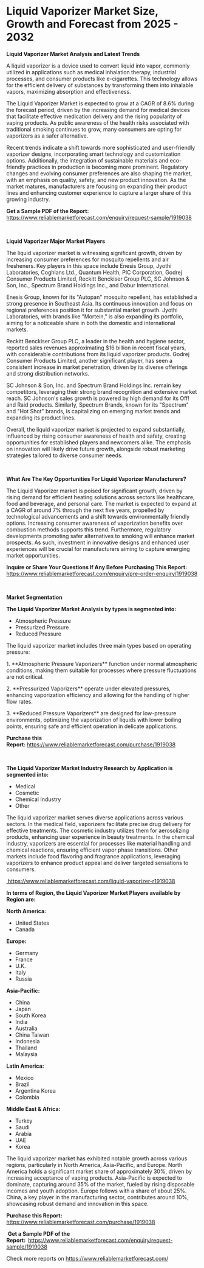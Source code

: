 <p><h1>Liquid Vaporizer Market Size, Growth and Forecast from 2025 - 2032</h1></p><p><strong>Liquid Vaporizer Market Analysis and Latest Trends</strong></p>
<p><p>A liquid vaporizer is a device used to convert liquid into vapor, commonly utilized in applications such as medical inhalation therapy, industrial processes, and consumer products like e-cigarettes. This technology allows for the efficient delivery of substances by transforming them into inhalable vapors, maximizing absorption and effectiveness.</p><p>The Liquid Vaporizer Market is expected to grow at a CAGR of 8.6% during the forecast period, driven by the increasing demand for medical devices that facilitate effective medication delivery and the rising popularity of vaping products. As public awareness of the health risks associated with traditional smoking continues to grow, many consumers are opting for vaporizers as a safer alternative.</p><p>Recent trends indicate a shift towards more sophisticated and user-friendly vaporizer designs, incorporating smart technology and customization options. Additionally, the integration of sustainable materials and eco-friendly practices in production is becoming more prominent. Regulatory changes and evolving consumer preferences are also shaping the market, with an emphasis on quality, safety, and new product innovation. As the market matures, manufacturers are focusing on expanding their product lines and enhancing customer experience to capture a larger share of this growing industry.</p></p>
<p><strong>Get a Sample PDF of the Report:&nbsp;</strong> <a href="https://www.reliablemarketforecast.com/enquiry/request-sample/1919038?utm_campaign=2315&utm_medium=2&utm_source=Github&utm_content=ia&utm_term=28032025&utm_id=liquid-vaporizer">https://www.reliablemarketforecast.com/enquiry/request-sample/1919038</a></p>
<p>&nbsp;</p>
<p><strong>Liquid Vaporizer Major Market Players</strong></p>
<p><p>The liquid vaporizer market is witnessing significant growth, driven by increasing consumer preferences for mosquito repellents and air fresheners. Key players in this space include Enesis Group, Jyothi Laboratories, Coghlans Ltd., Quantum Health, PIC Corporation, Godrej Consumer Products Limited, Reckitt Benckiser Group PLC, SC Johnson & Son, Inc., Spectrum Brand Holdings Inc., and Dabur International.</p><p>Enesis Group, known for its "Autopan" mosquito repellent, has established a strong presence in Southeast Asia. Its continuous innovation and focus on regional preferences position it for substantial market growth. Jyothi Laboratories, with brands like "Mortein," is also expanding its portfolio, aiming for a noticeable share in both the domestic and international markets.</p><p>Reckitt Benckiser Group PLC, a leader in the health and hygiene sector, reported sales revenues approximating $16 billion in recent fiscal years, with considerable contributions from its liquid vaporizer products. Godrej Consumer Products Limited, another significant player, has seen a consistent increase in market penetration, driven by its diverse offerings and strong distribution networks.</p><p>SC Johnson & Son, Inc. and Spectrum Brand Holdings Inc. remain key competitors, leveraging their strong brand recognition and extensive market reach. SC Johnson's sales growth is powered by high demand for its Off! and Raid products. Similarly, Spectrum Brands, known for its "Spectrum" and "Hot Shot" brands, is capitalizing on emerging market trends and expanding its product lines.</p><p>Overall, the liquid vaporizer market is projected to expand substantially, influenced by rising consumer awareness of health and safety, creating opportunities for established players and newcomers alike. The emphasis on innovation will likely drive future growth, alongside robust marketing strategies tailored to diverse consumer needs.</p></p>
<p>&nbsp;</p>
<p><strong>What Are The Key Opportunities For Liquid Vaporizer Manufacturers?</strong></p>
<p><p>The Liquid Vaporizer market is poised for significant growth, driven by rising demand for efficient heating solutions across sectors like healthcare, food and beverage, and personal care. The market is expected to expand at a CAGR of around 7% through the next five years, propelled by technological advancements and a shift towards environmentally friendly options. Increasing consumer awareness of vaporization benefits over combustion methods supports this trend. Furthermore, regulatory developments promoting safer alternatives to smoking will enhance market prospects. As such, investment in innovative designs and enhanced user experiences will be crucial for manufacturers aiming to capture emerging market opportunities.</p></p>
<p><strong>Inquire or Share Your Questions If Any Before Purchasing This Report:</strong> <a href="https://www.reliablemarketforecast.com/enquiry/pre-order-enquiry/1919038?utm_campaign=2315&utm_medium=2&utm_source=Github&utm_content=ia&utm_term=28032025&utm_id=liquid-vaporizer">https://www.reliablemarketforecast.com/enquiry/pre-order-enquiry/1919038</a></p>
<p>&nbsp;</p>
<p><strong>Market Segmentation</strong></p>
<p><strong>The Liquid Vaporizer Market Analysis by types is segmented into:</strong></p>
<p><ul><li>Atmospheric Pressure</li><li>Pressurized Pressure</li><li>Reduced Pressure</li></ul></p>
<p><p>The liquid vaporizer market includes three main types based on operating pressure: </p><p>1. **Atmospheric Pressure Vaporizers** function under normal atmospheric conditions, making them suitable for processes where pressure fluctuations are not critical.</p><p>  </p><p>2. **Pressurized Vaporizers** operate under elevated pressures, enhancing vaporization efficiency and allowing for the handling of higher flow rates.</p><p>3. **Reduced Pressure Vaporizers** are designed for low-pressure environments, optimizing the vaporization of liquids with lower boiling points, ensuring safe and efficient operation in delicate applications.</p></p>
<p><strong>Purchase this Report:&nbsp;</strong><a href="https://www.reliablemarketforecast.com/purchase/1919038?utm_campaign=2315&utm_medium=2&utm_source=Github&utm_content=ia&utm_term=28032025&utm_id=liquid-vaporizer">https://www.reliablemarketforecast.com/purchase/1919038</a></p>
<p>&nbsp;</p>
<p><strong>The Liquid Vaporizer Market Industry Research by Application is segmented into:</strong></p>
<p><ul><li>Medical</li><li>Cosmetic</li><li>Chemical Industry</li><li>Other</li></ul></p>
<p><p>The liquid vaporizer market serves diverse applications across various sectors. In the medical field, vaporizers facilitate precise drug delivery for effective treatments. The cosmetic industry utilizes them for aerosolizing products, enhancing user experience in beauty treatments. In the chemical industry, vaporizers are essential for processes like material handling and chemical reactions, ensuring efficient vapor phase transitions. Other markets include food flavoring and fragrance applications, leveraging vaporizers to enhance product appeal and deliver targeted sensations to consumers.</p></p>
<p><a href="https://www.reliablemarketforecast.com/liquid-vaporizer-r1919038?utm_campaign=2315&utm_medium=2&utm_source=Github&utm_content=ia&utm_term=28032025&utm_id=liquid-vaporizer">&nbsp;https://www.reliablemarketforecast.com/liquid-vaporizer-r1919038</a></p>
<p><strong>In terms of Region, the Liquid Vaporizer Market Players available by Region are:</strong></p>
<p>
    <p> <strong> North America: </strong>
        <ul>
            <li>United States</li>
            <li>Canada</li>
        </ul>
        </p> 
    <p> <strong> Europe: </strong>
        <ul>
            <li>Germany</li>
            <li>France</li>
            <li>U.K.</li>
            <li>Italy</li>
            <li>Russia</li>
        </ul>
        </p> 
    <p> <strong> Asia-Pacific: </strong>
        <ul>
            <li>China</li>
            <li>Japan</li>
            <li>South Korea</li>
            <li>India</li>
            <li>Australia</li>
            <li>China Taiwan</li>
            <li>Indonesia</li>
            <li>Thailand</li>
            <li>Malaysia</li>
        </ul>
        </p> 
    <p> <strong> Latin America: </strong>
        <ul>
            <li>Mexico</li>
            <li>Brazil</li>
            <li>Argentina Korea</li>
            <li>Colombia</li>
        </ul>
        </p> 
    <p> <strong> Middle East & Africa: </strong>
        <ul>
            <li>Turkey</li>
            <li>Saudi</li>
            <li>Arabia</li>
            <li>UAE</li>
            <li>Korea</li>
        </ul>
    </p>
    </p>
<p><p>The liquid vaporizer market has exhibited notable growth across various regions, particularly in North America, Asia-Pacific, and Europe. North America holds a significant market share of approximately 30%, driven by increasing acceptance of vaping products. Asia-Pacific is expected to dominate, capturing around 35% of the market, fueled by rising disposable incomes and youth adoption. Europe follows with a share of about 25%. China, a key player in the manufacturing sector, contributes around 10%, showcasing robust demand and innovation in this space.</p></p>
<p><strong>Purchase this Report: </strong><a href="https://www.reliablemarketforecast.com/purchase/1919038?utm_campaign=2315&utm_medium=2&utm_source=Github&utm_content=ia&utm_term=28032025&utm_id=liquid-vaporizer">https://www.reliablemarketforecast.com/purchase/1919038</a></p>
<p>&nbsp;<strong>Get a Sample PDF of the Report:&nbsp;&nbsp;</strong><a href="https://www.reliablemarketforecast.com/enquiry/request-sample/1919038?utm_campaign=2315&utm_medium=2&utm_source=Github&utm_content=ia&utm_term=28032025&utm_id=liquid-vaporizer">https://www.reliablemarketforecast.com/enquiry/request-sample/1919038</a></p>
<p><strong></strong></p>
<p>Check more reports on <a href="https://www.reliablemarketforecast.com/?utm_campaign=2315&utm_medium=2&utm_source=Github&utm_content=ia&utm_term=28032025&utm_id=liquid-vaporizer">https://www.reliablemarketforecast.com/</a></p>